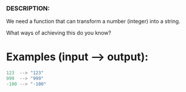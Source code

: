 ### DESCRIPTION:

We need a function that can transform a number (integer) into a string.

What ways of achieving this do you know?

# Examples (input --> output):
```js
123  --> "123"
999  --> "999"
-100 --> "-100"
```
